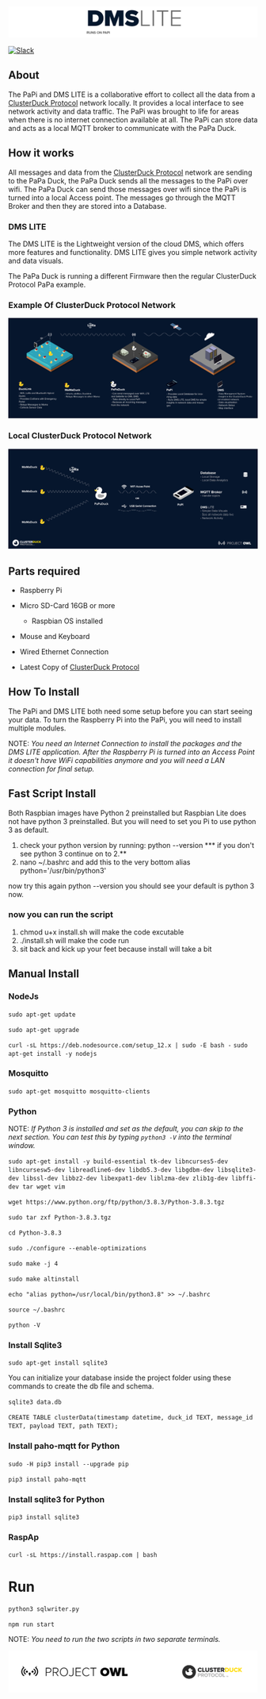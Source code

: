 ![logo](public/images/DMS-LITE.png)

 [![Slack](https://img.shields.io/badge/Join-Slack-blue)](https://www.project-owl.com/slack)
 
## About
The PaPi and DMS LITE is a collaborative effort to collect all the data from a [ClusterDuck Protocol](https://github.com/Code-and-Response/ClusterDuck-Protocol) network locally. It provides a local interface to see network activity and data traffic. The PaPi was brought to life for areas when there is no internet connection available at all. The PaPi can store data and acts as a local MQTT broker to communicate with the PaPa Duck. 

## How it works 

All messages and data from the [ClusterDuck Protocol](https://github.com/Code-and-Response/ClusterDuck-Protocol) network are sending to the PaPa Duck, the PaPa Duck sends all the messages to the PaPi over wifi. The PaPa Duck can send those messages over wifi since the PaPi is turned into a local Access point. The messages go through the MQTT Broker and then they are stored into a Database.

### DMS LITE
The DMS LITE is the Lightweight version of the cloud DMS, which offers more features and functionality. DMS LITE gives you simple network activity and data visuals. 

The PaPa Duck is running a different Firmware then the regular ClusterDuck Protocol PaPa example.

### Example Of ClusterDuck Protocol Network

![](public/images/CDP-NETWORK-EXPLAIN.jpg)

### Local ClusterDuck Protocol Network

![](public/images/PAPI-EXPLAIN-3.jpg)

## Parts required

- Raspberry Pi
- Micro SD-Card 16GB or more
  - Raspbian OS installed
- Mouse and Keyboard
- Wired Ethernet Connection 

- Latest Copy of [ClusterDuck Protocol](https://github.com/Code-and-Response/ClusterDuck-Protocol)

## How To Install
The PaPi and DMS LITE both need some setup before you can start seeing your data. To turn the Raspberry Pi into the PaPi, you will need to install multiple modules. 

NOTE: *You need an Internet Connection to install the packages and the DMS LITE application. After the Raspberry Pi is turned into an Access Point it doesn't have WiFi capabilities anymore and you will need a LAN connection for final setup.*

## Fast Script Install 
Both Raspbian images have Python 2 preinstalled but Raspbian Lite does not have python 3 preinstalled. But you will need to set you Pi to use python 3 as default.

1. check your python version by running: python --version
  *** if you don't see python 3 continue on to 2.**
2. nano ~/.bashrc and add this to the very bottom alias python='/usr/bin/python3'

now try this again python --version you should see your default is python 3 now.

### now you can run the script 
1. chmod u+x install.sh will make the code excutable 
2. ./install.sh will make the code run 
3. sit back and kick up your feet because install will take a bit

## Manual Install 

### NodeJs
`sudo apt-get update`

`sudo apt-get upgrade`

`curl -sL https://deb.nodesource.com/setup_12.x | sudo -E bash -`
`sudo apt-get install -y nodejs`

### Mosquitto
`sudo apt-get mosquitto mosquitto-clients`

### Python 

NOTE: *If Python 3 is installed and set as the default, you can skip to the next section. You can test this by typing `python3 -V` into the terminal window.*

`sudo apt-get install -y build-essential tk-dev libncurses5-dev libncursesw5-dev libreadline6-dev libdb5.3-dev libgdbm-dev libsqlite3-dev libssl-dev libbz2-dev libexpat1-dev liblzma-dev zlib1g-dev libffi-dev tar wget vim`

`wget https://www.python.org/ftp/python/3.8.3/Python-3.8.3.tgz`

`sudo tar zxf Python-3.8.3.tgz`

`cd Python-3.8.3`

`sudo ./configure --enable-optimizations`

`sudo make -j 4`

`sudo make altinstall`

`echo "alias python=/usr/local/bin/python3.8" >> ~/.bashrc`

`source ~/.bashrc`

`python -V`

### Install Sqlite3

`sudo apt-get install sqlite3`

You can initialize your database inside the project folder using these commands to create the db file and schema.

`sqlite3 data.db`

`CREATE TABLE clusterData(timestamp datetime, duck_id TEXT, message_id TEXT, payload TEXT, path TEXT);`

### Install paho-mqtt for Python

`sudo -H pip3 install --upgrade pip`

`pip3 install paho-mqtt`

### Install sqlite3 for Python

`pip3 install sqlite3`

### RaspAp
`curl -sL https://install.raspap.com | bash`

# Run

`python3 sqlwriter.py`

`npm run start`

NOTE: *You need to run the two scripts in two separate terminals.*


![logo](public/images/footer.png)
